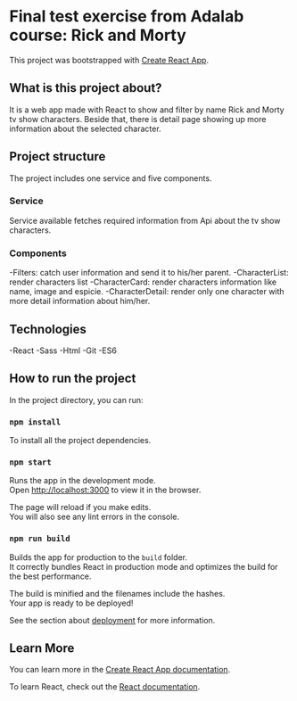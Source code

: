 # Final test exercise from Adalab course: Rick and Morty

This project was bootstrapped with [Create React App](https://github.com/facebook/create-react-app).

## What is this project about?

It is a web app made with React to show and filter by name Rick and Morty tv show characters. Beside that, there is detail page showing up more information about the selected character.

## Project structure

The project includes one service and five components.

### Service

Service available fetches required information from Api about the tv show characters.

### Components

-Filters: catch user information and send it to his/her parent.
-CharacterList: render characters list
-CharacterCard: render characters information like name, image and espicie.
-CharacterDetail: render only one character with more detail information about him/her.

## Technologies

-React
-Sass
-Html
-Git
-ES6

## How to run the project

In the project directory, you can run:

### `npm install`

To install all the project dependencies.

### `npm start`

Runs the app in the development mode.<br>
Open [http://localhost:3000](http://localhost:3000) to view it in the browser.

The page will reload if you make edits.<br>
You will also see any lint errors in the console.

### `npm run build`

Builds the app for production to the `build` folder.<br>
It correctly bundles React in production mode and optimizes the build for the best performance.

The build is minified and the filenames include the hashes.<br>
Your app is ready to be deployed!

See the section about [deployment](https://facebook.github.io/create-react-app/docs/deployment) for more information.

## Learn More

You can learn more in the [Create React App documentation](https://facebook.github.io/create-react-app/docs/getting-started).

To learn React, check out the [React documentation](https://reactjs.org/).
